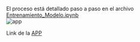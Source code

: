 
El proceso está detallado paso a paso en el archivo [Entrenamiento_Modelo.ipynb](https://github.com/JaviDoria/Proyecto_Deposito_a_plazo/blob/4e57b82cd9745275095ca9bad9203544f542065e/Entrenamiento_Modelo.ipynb)  
![app](https://github.com/user-attachments/assets/2f27eb30-9e04-482b-84ff-7e9efd70cf34)

Link de la [APP](https://app-deposito-a-plazo.streamlit.app/)
